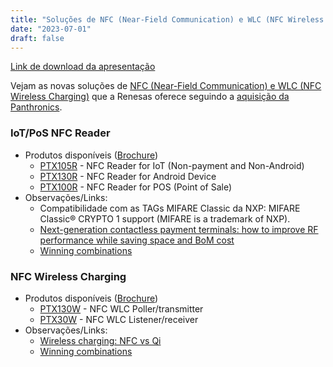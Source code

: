 ```yaml
---
title: "Soluções de NFC (Near-Field Communication) e WLC (NFC Wireless Charging)"
date: "2023-07-01"
draft: false
---
```


[Link de download da apresentação](../assets/material/NFC_WLC_Introduction.pdf)

Vejam as novas soluções de [NFC (Near-Field Communication) e WLC (NFC Wireless Charging)](https://www.renesas.com/br/en/products/wireless-connectivity/nfc) que a Renesas oferece seguindo a [aquisição da Panthronics](https://www.renesas.com/br/en/about/press-room/renesas-completes-acquisition-panthronics).

### IoT/PoS NFC Reader
- Produtos disponíveis ([Brochure](https://www.renesas.com/br/en/document/ovr/nfc-reader-product-overview?r=25427301))
  - [PTX105R](https://www.renesas.com/br/en/products/wireless-connectivity/nfc/ptx105r-mid-power-multi-protocol-nfc-forum-compliant-reader) - NFC Reader for IoT (Non-payment and Non-Android)
  - [PTX130R](https://www.renesas.com/br/en/products/wireless-connectivity/nfc/ptx130r-high-performance-high-efficiency-high-power-multi-protocol-nfc-forum-compliant-reader) - NFC Reader for Android Device
  - [PTX100R](https://www.renesas.com/br/en/products/wireless-connectivity/nfc/ptx100r-high-performance-high-power-multi-protocol-nfc-forum-reader) - NFC Reader for POS (Point of Sale)
- Observações/Links:
  - Compatibilidade com as TAGs MIFARE Classic da NXP: MIFARE Classic® CRYPTO 1 support (MIFARE is a trademark of NXP).
  - [Next-generation contactless payment terminals: how to improve RF performance while saving space and BoM cost](https://www.renesas.com/br/en/document/whp/next-generation-contactless-payment-terminals-how-improve-rf-performance-while-saving-space-and-bom?r=25427301)
  - [Winning combinations](https://www.renesas.com/br/en/applications?wc=NFC)

### NFC Wireless Charging
- Produtos disponíveis ([Brochure](https://www.renesas.com/br/en/document/ovr/nfc-wireless-charging-wlc-product-overview?r=25427301))
  - [PTX130W](https://www.renesas.com/br/en/products/wireless-connectivity/nfc/ptx130w-high-efficiency-high-performance-high-power-nfc-wlc-frontend-solution-multi-protocol-reader-function) - NFC WLC Poller/transmitter
  - [PTX30W](https://www.renesas.com/br/en/products/wireless-connectivity/nfc/ptx30w-highly-integrated-scalable-nfc-wlc-listener-i-c-interface-and-board-pmic-ldo) - NFC WLC Listener/receiver
- Observações/Links:
  - [Wireless charging: NFC vs Qi](https://www.renesas.com/br/en/document/bro/wireless-charging-nfc-vs-qi?r=25427301)
  - [Winning combinations](https://www.renesas.com/br/en/applications?wc=NFC)
